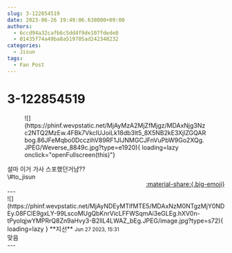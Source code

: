 ```yaml
---
slug: 3-122854519
date: 2023-06-26 19:49:06.638000+09:00
authors:
  - 6ccd94a32cafb6c5dd4f9de107fdede8
  - 01435f74a49ba8a519705ad242348232
categories:
  - Jisun
tags:
  - Fan Post
---
```


# 3-122854519

<div class="post-container" markdown="1">
<div class="content-container md-sidebar__scrollwrap" markdown="1">


<figure markdown="1">
![](https://phinf.wevpstatic.net/MjAyMzA2MjZfMjgz/MDAxNjg3Nzc2NTQ2MzEw.4FBk7VkcIUJoiLk18db3lt5_8X5NB2kE3XjlZGQARbog.86JFeMqbo0DcczihV89RF1JIJNMGCJFnVuPbW9Go2XQg.JPEG/Weverse_8849c.jpg?type=e1920){ loading=lazy onclick="openFullscreen(this)"}
</figure>
설마 이거 가사 스포했던거냠??<br>\#to_jisun 

</div>
</div>

<div style="text-align: right;" markdown="1">
<a href="https://weverse.io/fromis9/fanpost/3-122854519" style="text-align: right;">:material-share:{.big-emoji}</a>
</div>
---

<div class="comments-container md-sidebar__scrollwrap" markdown="1">
<div class="comment" markdown="1">
<div class='id-container' markdown="1">
![](https://phinf.wevpstatic.net/MjAyNDEyMTlfMTE5/MDAxNzM0NTgzMjY0NDEy.08FClE9gxLY-99LscoMUgQbKnrVicLFFWSqmAi3eGLEg.hXV0n-tPyoIqjwYMPRrQ8Zn9aHvy3-B2llL4LWAZ_bEg.JPEG/image.jpg?type=s72){ loading=lazy }
**<span class="artist">지선</span>** <small>Jun 27 2023, 15:31</small><br>
</div>
<div class='comment-body' markdown="1">
맞음
</div>
</div>
</div>
---
